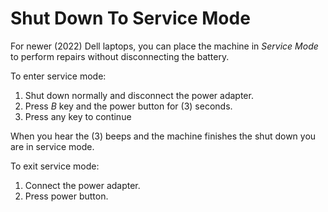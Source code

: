 # Shut Down To Service Mode

For newer (2022) Dell laptops, you can place the machine in _Service Mode_ to perform repairs without disconnecting the battery.

To enter service mode:

1. Shut down normally and disconnect the power adapter.
1. Press _B_ key and the power button for (3) seconds.
1. Press any key to continue

When you hear the (3) beeps and the machine finishes the shut down you are in service mode.

To exit service mode:
1. Connect the power adapter.
1. Press power button.